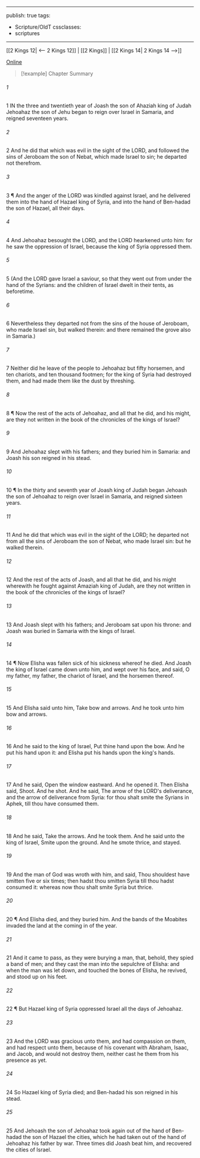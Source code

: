 

---
publish: true
tags:
  - Scripture/OldT
cssclasses:
  - scriptures
---
[[2 Kings 12| <-- 2 Kings 12]] | [[2 Kings]] | [[2 Kings 14| 2 Kings 14 -->]]

[Online](https://churchofjesuschrist.org/study/scriptures/ot/2-kgs/13?lang=eng)

>[!example] Chapter Summary
>
###### 1
1 IN the three and twentieth year of Joash the son of Ahaziah king of Judah Jehoahaz the son of Jehu began to reign over Israel in Samaria, and reigned seventeen years.
###### 2
2 And he did that which was evil in the sight of the LORD, and followed the sins of Jeroboam the son of Nebat, which made Israel to sin; he departed not therefrom.
###### 3
3 ¶ And the anger of the LORD was kindled against Israel, and he delivered them into the hand of Hazael king of Syria, and into the hand of Ben-hadad the son of Hazael, all their days.
###### 4
4 And Jehoahaz besought the LORD, and the LORD hearkened unto him: for he saw the oppression of Israel, because the king of Syria oppressed them.
###### 5
5 (And the LORD gave Israel a saviour, so that they went out from under the hand of the Syrians: and the children of Israel dwelt in their tents, as beforetime.
###### 6
6 Nevertheless they departed not from the sins of the house of Jeroboam, who made Israel sin, but walked therein: and there remained the grove also in Samaria.)
###### 7
7 Neither did he leave of the people to Jehoahaz but fifty horsemen, and ten chariots, and ten thousand footmen; for the king of Syria had destroyed them, and had made them like the dust by threshing.
###### 8
8 ¶ Now the rest of the acts of Jehoahaz, and all that he did, and his might, are they not written in the book of the chronicles of the kings of Israel?
###### 9
9 And Jehoahaz slept with his fathers; and they buried him in Samaria: and Joash his son reigned in his stead.
###### 10
10 ¶ In the thirty and seventh year of Joash king of Judah began Jehoash the son of Jehoahaz to reign over Israel in Samaria, and reigned sixteen years.
###### 11
11 And he did that which was evil in the sight of the LORD; he departed not from all the sins of Jeroboam the son of Nebat, who made Israel sin: but he walked therein.
###### 12
12 And the rest of the acts of Joash, and all that he did, and his might wherewith he fought against Amaziah king of Judah, are they not written in the book of the chronicles of the kings of Israel?
###### 13
13 And Joash slept with his fathers; and Jeroboam sat upon his throne: and Joash was buried in Samaria with the kings of Israel.
###### 14
14 ¶ Now Elisha was fallen sick of his sickness whereof he died.  And Joash the king of Israel came down unto him, and wept over his face, and said, O my father, my father, the chariot of Israel, and the horsemen thereof.
###### 15
15 And Elisha said unto him, Take bow and arrows.  And he took unto him bow and arrows.
###### 16
16 And he said to the king of Israel, Put thine hand upon the bow.  And he put his hand upon it: and Elisha put his hands upon the king's hands.
###### 17
17 And he said, Open the window eastward.  And he opened it.  Then Elisha said, Shoot.  And he shot.  And he said, The arrow of the LORD's deliverance, and the arrow of deliverance from Syria: for thou shalt smite the Syrians in Aphek, till thou have consumed them.
###### 18
18 And he said, Take the arrows.  And he took them.  And he said unto the king of Israel, Smite upon the ground.  And he smote thrice, and stayed.
###### 19
19 And the man of God was wroth with him, and said, Thou shouldest have smitten five or six times; then hadst thou smitten Syria till thou hadst consumed it: whereas now thou shalt smite Syria but thrice.
###### 20
20 ¶ And Elisha died, and they buried him.  And the bands of the Moabites invaded the land at the coming in of the year.
###### 21
21 And it came to pass, as they were burying a man, that, behold, they spied a band of men; and they cast the man into the sepulchre of Elisha: and when the man was let down, and touched the bones of Elisha, he revived, and stood up on his feet.
###### 22
22 ¶ But Hazael king of Syria oppressed Israel all the days of Jehoahaz.
###### 23
23 And the LORD was gracious unto them, and had compassion on them, and had respect unto them, because of his covenant with Abraham, Isaac, and Jacob, and would not destroy them, neither cast he them from his presence as yet.
###### 24
24 So Hazael king of Syria died; and Ben-hadad his son reigned in his stead.
###### 25
25 And Jehoash the son of Jehoahaz took again out of the hand of Ben-hadad the son of Hazael the cities, which he had taken out of the hand of Jehoahaz his father by war.  Three times did Joash beat him, and recovered the cities of Israel.



